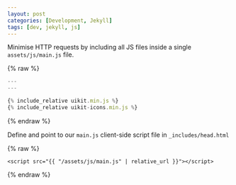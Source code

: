 ```yaml
---
layout: post
categories: [Development, Jekyll]
tags: [dev, jekyll, js]
---
```


Minimise HTTP requests by including all JS files inside a single `assets/js/main.js` file.

{% raw %}
```js
---
---

{% include_relative uikit.min.js %}
{% include_relative uikit-icons.min.js %}
```
{% endraw %}

Define and point to our `main.js` client-side script file in `_includes/head.html`

{% raw %}
```liquid
<script src="{{ "/assets/js/main.js" | relative_url }}"></script>
```
{% endraw %}
